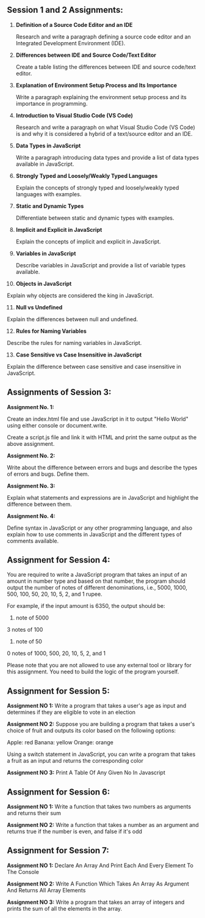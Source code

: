 
## Session 1 and 2 Assignments:

1.  **Definition of a Source Code Editor and an IDE**
    
    Research and write a paragraph defining a source code editor and an Integrated Development Environment (IDE).
    
2.  **Differences between IDE and Source Code/Text Editor**
    
    Create a table listing the differences between IDE and source code/text editor.
    
3.  **Explanation of Environment Setup Process and Its Importance**
    
    Write a paragraph explaining the environment setup process and its importance in programming.
    
4.  **Introduction to Visual Studio Code (VS Code)**
    
    Research and write a paragraph on what Visual Studio Code (VS Code) is and why it is considered a hybrid of a text/source editor and an IDE.
    
5.  **Data Types in JavaScript**
    
    Write a paragraph introducing data types and provide a list of data types available in JavaScript.
    
6.  **Strongly Typed and Loosely/Weakly Typed Languages**
    
    Explain the concepts of strongly typed and loosely/weakly typed languages with examples.
    
7.  **Static and Dynamic Types**
    
    Differentiate between static and dynamic types with examples.
    
8.  **Implicit and Explicit in JavaScript**
    
    Explain the concepts of implicit and explicit in JavaScript.
    
9.  **Variables in JavaScript**
    
    Describe variables in JavaScript and provide a list of variable types available.
    
10.  **Objects in JavaScript**
    

Explain why objects are considered the king in JavaScript.

11.  **Null vs Undefined**

Explain the differences between null and undefined.

12.  **Rules for Naming Variables**

Describe the rules for naming variables in JavaScript.

13.  **Case Sensitive vs Case Insensitive in JavaScript**

Explain the difference between case sensitive and case insensitive in JavaScript.




## Assignments of Session 3:

**Assignment No. 1:**

Create an index.html file and use JavaScript in it to output "Hello World" using either console or document.write.

Create a script.js file and link it with HTML and print the same output as the above assignment.

**Assignment No. 2:**

Write about the difference between errors and bugs and describe the types of errors and bugs. Define them.

**Assignment No. 3:**

Explain what statements and expressions are in JavaScript and highlight the difference between them.

**Assignment No. 4:**

Define syntax in JavaScript or any other programming language, and also explain how to use comments in JavaScript and the different types of comments available.


## Assignment for Session 4:

You are required to write a JavaScript program that takes an input of an amount in number type and based on that number, the program should output the number of notes of different denominations, i.e., 5000, 1000, 500, 100, 50, 20, 10, 5, 2, and 1 rupee.

For example, if the input amount is 6350, the output should be:

1. note of 5000

3 notes of 100

1. note of 50

0 notes of 1000, 500, 20, 10, 5, 2, and 1

Please note that you are not allowed to use any external tool or library for this assignment. You need to build the logic of the program yourself.


## Assignment for Session 5: 

**Assignment NO 1:**
Write a program that takes a user's age as input and determines if they are eligible to vote in an election 

**Assignment NO 2:**
Suppose you are building a program that takes a user's choice of fruit and outputs its color based on the following options:

Apple: red
Banana: yellow
Orange: orange

Using a switch statement in JavaScript, you can write a program that takes a fruit as an input and returns the corresponding color

**Assignment NO 3:**
Print A Table Of Any Given No In Javascript 

## Assignment for Session 6: 

**Assignment NO 1:**
Write a function that takes two numbers as arguments and returns their sum

**Assignment NO 2:**
Write a function that takes a number as an argument and returns true if the number is even, and false if it's odd

## Assignment for Session 7: 

**Assignment NO 1:**
Declare An Array And Print Each And Every Element To The Console 

**Assignment NO 2:**
Write A Function Which Takes An Array As Argument And Returns All Array Elements 

**Assignment NO 3:**
Write a program that takes an array of integers and prints the sum of all the elements in the array.

